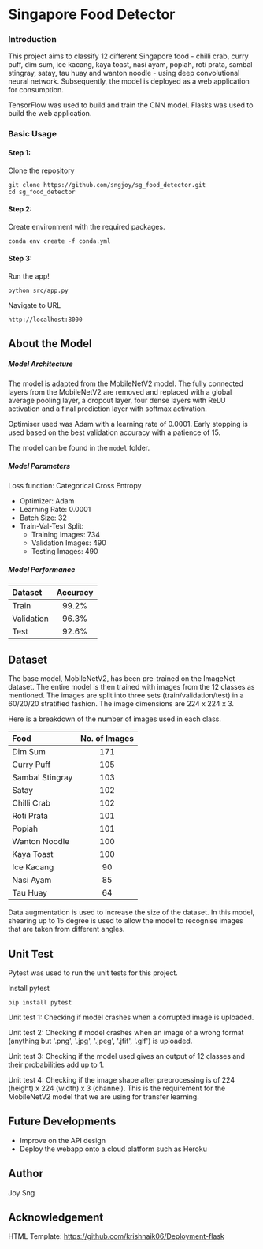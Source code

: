 # Singapore Food Detector
### Introduction
This project aims to classify 12 different Singapore food - chilli crab, curry puff, dim sum, ice kacang, kaya toast, nasi ayam, popiah, roti prata, sambal stingray, satay, tau huay and wanton noodle - using deep convolutional neural network. Subsequently, the model is deployed as a web application for consumption.

TensorFlow was used to build and train the CNN model. Flasks was used to build the web application.

### Basic Usage
#### Step 1:
Clone the repository 
```
git clone https://github.com/sngjoy/sg_food_detector.git
cd sg_food_detector
```
#### Step 2:
Create environment with the required packages.

```
conda env create -f conda.yml
```

#### Step 3: 
Run the app!
```
python src/app.py
```
Navigate to URL 
```
http://localhost:8000
```
## About the Model
##### Model Architecture
The model is adapted from the MobileNetV2 model. The fully connected layers from the MobileNetV2 are removed and replaced with a global average pooling layer, a dropout layer, four dense layers with ReLU activation and a final prediction layer with softmax activation.

Optimiser used was Adam with a learning rate of 0.0001. Early stopping is used based on the best validation accuracy with a patience of 15.
    
The model can be found in the `model` folder.

##### Model Parameters
Loss function: Categorical Cross Entropy
- Optimizer: Adam
- Learning Rate: 0.0001
- Batch Size: 32
- Train-Val-Test Split:
    - Training Images: 734
    - Validation Images: 490
    - Testing Images: 490

##### Model Performance
| Dataset    | Accuracy| 
| :----------|:-------:| 
| Train      | 99.2%   | 
| Validation | 96.3%   | 
| Test       | 92.6%   |

## Dataset
The base model, MobileNetV2, has been pre-trained on the ImageNet dataset.
The entire model is then trained with images from the 12 classes as mentioned. The images are split into three sets (train/validation/test) in a 60/20/20 stratified fashion. The image dimensions are 224 x 224 x 3.

Here is a breakdown of the number of images used in each class.

| Food            | No. of Images | 
| :---------------|:-------------:| 
| Dim Sum         | 171           | 
| Curry Puff      | 105           | 
| Sambal Stingray | 103           | 
| Satay           | 102           | 
| Chilli Crab     | 102           | 
| Roti Prata      | 101           | 
| Popiah          | 101           | 
| Wanton Noodle   | 100           | 
| Kaya Toast      | 100           | 
| Ice Kacang      | 90            | 
| Nasi Ayam       | 85            | 
| Tau Huay        | 64            | 

Data augmentation is used to increase the size of the dataset. In this model, shearing up to 15 degree is used to allow the model to recognise images that are taken from different angles. 

## Unit Test
Pytest was used to run the unit tests for this project. 

Install pytest
```
pip install pytest
```
Unit test 1: Checking if model crashes when a corrupted image is uploaded.

Unit test 2: Checking if model crashes when an image of a wrong format (anything but '.png', '.jpg', '.jpeg', '.jfif', '.gif') is uploaded.

Unit test 3: Checking if the model used gives an output of 12 classes and their probabilities add up to 1.

Unit test 4: Checking if the image shape after preprocessing is of 224 (height) x 224 (width) x 3 (channel). This is the requirement for the MobileNetV2 model that we are using for transfer learning.

## Future Developments
- Improve on the API design
- Deploy the webapp onto a cloud platform such as Heroku

## Author
Joy Sng

## Acknowledgement
HTML Template: https://github.com/krishnaik06/Deployment-flask